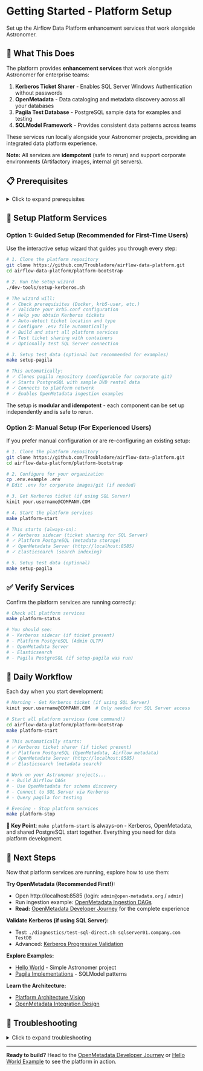 # Getting Started - Platform Setup

Set up the Airflow Data Platform enhancement services that work alongside Astronomer.

## 🎯 What This Does

The platform provides **enhancement services** that work alongside Astronomer for enterprise teams:

1. **Kerberos Ticket Sharer** - Enables SQL Server Windows Authentication without passwords
2. **OpenMetadata** - Data cataloging and metadata discovery across all your databases
3. **Pagila Test Database** - PostgreSQL sample data for examples and testing
4. **SQLModel Framework** - Provides consistent data patterns across teams

These services run locally alongside your Astronomer projects, providing an integrated data platform experience.

**Note:** All services are **idempotent** (safe to rerun) and support corporate environments (Artifactory images, internal git servers).

## 📋 Prerequisites

<details>
<summary>Click to expand prerequisites</summary>

### Required Software

```bash
# Check what you have
docker --version     # Docker Desktop or Engine
python3 --version    # Python 3.8+
```

### If Missing

**Docker**: Download [Docker Desktop](https://docker.com/products/docker-desktop)
**Python**: Use your system package manager or [python.org](https://python.org)

</details>

## 🚀 Setup Platform Services

### Option 1: Guided Setup (Recommended for First-Time Users)

Use the interactive setup wizard that guides you through every step:

```bash
# 1. Clone the platform repository
git clone https://github.com/Troubladore/airflow-data-platform.git
cd airflow-data-platform/platform-bootstrap

# 2. Run the setup wizard
./dev-tools/setup-kerberos.sh

# The wizard will:
# ✓ Check prerequisites (Docker, krb5-user, etc.)
# ✓ Validate your krb5.conf configuration
# ✓ Help you obtain Kerberos tickets
# ✓ Auto-detect ticket location and type
# ✓ Configure .env file automatically
# ✓ Build and start all platform services
# ✓ Test ticket sharing with containers
# ✓ Optionally test SQL Server connection

# 3. Setup test data (optional but recommended for examples)
make setup-pagila

# This automatically:
# ✓ Clones pagila repository (configurable for corporate git)
# ✓ Starts PostgreSQL with sample DVD rental data
# ✓ Connects to platform network
# ✓ Enables OpenMetadata ingestion examples
```

The setup is **modular and idempotent** - each component can be set up independently and is safe to rerun.

### Option 2: Manual Setup (For Experienced Users)

If you prefer manual configuration or are re-configuring an existing setup:

```bash
# 1. Clone the platform repository
git clone https://github.com/Troubladore/airflow-data-platform.git
cd airflow-data-platform/platform-bootstrap

# 2. Configure for your organization
cp .env.example .env
# Edit .env for corporate images/git (if needed)

# 3. Get Kerberos ticket (if using SQL Server)
kinit your.username@COMPANY.COM

# 4. Start the platform services
make platform-start

# This starts (always-on):
# ✓ Kerberos sidecar (ticket sharing for SQL Server)
# ✓ Platform PostgreSQL (metadata storage)
# ✓ OpenMetadata Server (http://localhost:8585)
# ✓ Elasticsearch (search indexing)

# 5. Setup test data (optional)
make setup-pagila
```

## ✅ Verify Services

Confirm the platform services are running correctly:

```bash
# Check all platform services
make platform-status

# You should see:
# - Kerberos sidecar (if ticket present)
# - Platform PostgreSQL (Admin OLTP)
# - OpenMetadata Server
# - Elasticsearch
# - Pagila PostgreSQL (if setup-pagila was run)
```

## 🔧 Daily Workflow

Each day when you start development:

```bash
# Morning - Get Kerberos ticket (if using SQL Server)
kinit your.username@COMPANY.COM  # Only needed for SQL Server access

# Start all platform services (one command!)
cd airflow-data-platform/platform-bootstrap
make platform-start

# This automatically starts:
# ✅ Kerberos ticket sharer (if ticket present)
# ✅ Platform PostgreSQL (OpenMetadata, Airflow metadata)
# ✅ OpenMetadata Server (http://localhost:8585)
# ✅ Elasticsearch (metadata search)

# Work on your Astronomer projects...
# - Build Airflow DAGs
# - Use OpenMetadata for schema discovery
# - Connect to SQL Server via Kerberos
# - Query pagila for testing

# Evening - Stop platform services
make platform-stop
```

**🎯 Key Point**: `make platform-start` is always-on - Kerberos, OpenMetadata, and shared PostgreSQL start together. Everything you need for data platform development.

## 🎯 Next Steps

Now that platform services are running, explore how to use them:

**Try OpenMetadata (Recommended First!):**
- Open http://localhost:8585 (login: `admin@open-metadata.org` / `admin`)
- Run ingestion example: [OpenMetadata Ingestion DAGs](https://github.com/Troubladore/airflow-data-platform-examples/tree/main/openmetadata-ingestion)
- **Read:** [OpenMetadata Developer Journey](openmetadata-developer-journey.md) for the complete experience

**Validate Kerberos (if using SQL Server):**
- Test: `./diagnostics/test-sql-direct.sh sqlserver01.company.com TestDB`
- Advanced: [Kerberos Progressive Validation](kerberos-progressive-validation.md)

**Explore Examples:**
- [Hello World](https://github.com/Troubladore/airflow-data-platform-examples/tree/main/hello-world) - Simple Astronomer project
- [Pagila Implementations](https://github.com/Troubladore/airflow-data-platform-examples/tree/main/pagila-implementations) - SQLModel patterns

**Learn the Architecture:**
- [Platform Architecture Vision](platform-architecture-vision.md)
- [OpenMetadata Integration Design](openmetadata-integration-design.md)

## 🚨 Troubleshooting

<details>
<summary>Click to expand troubleshooting</summary>

### Services won't start
```bash
make platform-status  # Check what's wrong
docker info          # Verify Docker is running
```

### Kerberos tickets not working
- Run: `./dev-tools/setup-kerberos.sh` (guides you through setup)
- Or: `make kerberos-diagnose` (detailed diagnostics)
- Ensure valid ticket: `kinit YOUR_USERNAME@DOMAIN.COM`

### OpenMetadata not accessible
- Check services: `make platform-status`
- Wait for startup (first start takes 2-3 minutes)
- Check health: `curl http://localhost:8585/api/v1/health`

### Pagila not found
- Run: `make setup-pagila` (clones and starts automatically)
- Verify: `docker ps | grep pagila-postgres`

### Cleanup / Teardown (Iterative Testing)

**Remove specific services:**
```bash
make clean-openmetadata  # Just OpenMetadata (asks about data volumes)
make clean-pagila        # Just Pagila (removes volumes)
make clean-kerberos      # Just Kerberos sidecar
```

**Full cleanup:**
```bash
make clean-slate         # Interactive (asks about each component)
make clean-all           # Non-interactive (removes everything)
```

**What gets preserved:**
- Your `.env` configuration
- Built Docker images (unless you choose to remove)
- Host-side Kerberos tickets (unless you choose to clear)

**Note:** `clean-openmetadata` asks before removing data volumes since your cataloged metadata is valuable work product!

</details>

---

**Ready to build?** Head to the [OpenMetadata Developer Journey](openmetadata-developer-journey.md) or [Hello World Example](https://github.com/Troubladore/airflow-data-platform-examples/tree/main/hello-world/README.md) to see the platform in action.
